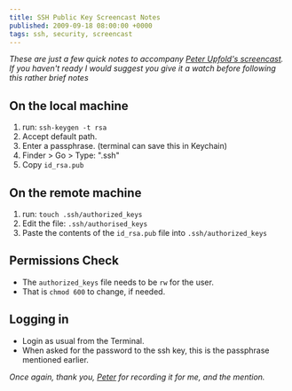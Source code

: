 ```yaml
---
title: SSH Public Key Screencast Notes
published: 2009-09-18 08:00:00 +0000
tags: ssh, security, screencast
---
```


_These are just a few quick notes to accompany [Peter Upfold's screencast](http://vimeo.com/6523718). If you haven't ready I would suggest you give it a watch before following this rather brief notes_

## On the local machine ##

1. run: `ssh-keygen -t rsa`
2. Accept default path.
3. Enter a passphrase. (terminal can save this in Keychain)
4. Finder > Go > Type: ".ssh"
5. Copy `id_rsa.pub`

## On the remote machine ##

1. run: `touch .ssh/authorized_keys`
2. Edit the file: `.ssh/authorised_keys`
3. Paste the contents of the `id_rsa.pub` file into `.ssh/authorized_keys`

## Permissions Check ##

* The `authorized_keys` file needs to be `rw` for the user. 
* That is `chmod 600` to change, if needed.

## Logging in ##

* Login as usual from the Terminal. 
* When asked for the password to the ssh key, this is the passphrase mentioned earlier.

_Once again, thank you, [Peter](http://peter.upfold.org.uk) for recording it for me, and the mention._

